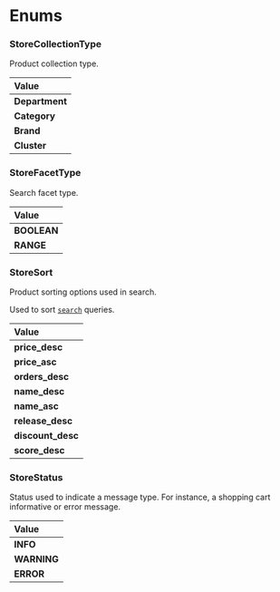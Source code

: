# Enums

### StoreCollectionType

Product collection type.

<table>
<thead>
<th align="left">Value</th>
</thead>
<tbody>
<tr>
<td valign="top"><strong>Department</strong></td>
</tr>
<tr>
<td valign="top"><strong>Category</strong></td>
</tr>
<tr>
<td valign="top"><strong>Brand</strong></td>
</tr>
<tr>
<td valign="top"><strong>Cluster</strong></td>
</tr>
</tbody>
</table>

### StoreFacetType

Search facet type.

<table>
<thead>
<th align="left">Value</th>
</thead>
<tbody>
<tr>
<td valign="top"><strong>BOOLEAN</strong></td>
</tr>
<tr>
<td valign="top"><strong>RANGE</strong></td>
</tr>
</tbody>
</table>

### StoreSort

Product sorting options used in search.

Used to sort [`search`](/reference/api/queries/search) queries.

<table>
<thead>
<th align="left">Value</th>
</thead>
<tbody>
<tr>
<td valign="top"><strong>price_desc</strong></td>
</tr>
<tr>
<td valign="top"><strong>price_asc</strong></td>
</tr>
<tr>
<td valign="top"><strong>orders_desc</strong></td>
</tr>
<tr>
<td valign="top"><strong>name_desc</strong></td>
</tr>
<tr>
<td valign="top"><strong>name_asc</strong></td>
</tr>
<tr>
<td valign="top"><strong>release_desc</strong></td>
</tr>
<tr>
<td valign="top"><strong>discount_desc</strong></td>
</tr>
<tr>
<td valign="top"><strong>score_desc</strong></td>
</tr>
</tbody>
</table>

### StoreStatus

Status used to indicate a message type. For instance, a shopping cart informative or error message.

<table>
<thead>
<th align="left">Value</th>
</thead>
<tbody>
<tr>
<td valign="top"><strong>INFO</strong></td>
</tr>
<tr>
<td valign="top"><strong>WARNING</strong></td>
</tr>
<tr>
<td valign="top"><strong>ERROR</strong></td>
</tr>
</tbody>
</table>
